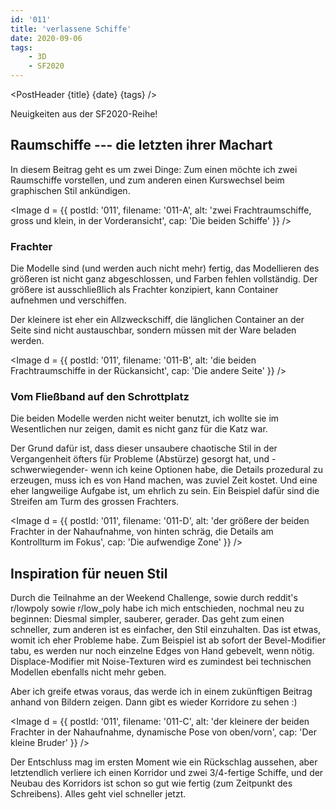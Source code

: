 ```yaml
---
id: '011'
title: 'verlassene Schiffe'
date: 2020-09-06
tags:
    - 3D
    - SF2020
---
```




<script>
    import Image from '$lib/Image.svelte'
	import PostHeader from '$lib/PostHeader.svelte'
</script>



<PostHeader {title} {date} {tags} />

Neuigkeiten aus der SF2020-Reihe!

## Raumschiffe --- die letzten ihrer Machart

In diesem Beitrag geht es um zwei Dinge: Zum einen möchte ich zwei Raumschiffe vorstellen, und zum anderen einen Kurswechsel beim graphischen Stil ankündigen.

<Image d = {{ postId: '011', filename: '011-A',
	alt: 'zwei Frachtraumschiffe, gross und klein, in der Vorderansicht',
	cap: 'Die beiden Schiffe'
}} />

### Frachter

Die Modelle sind (und werden auch nicht mehr) fertig, das Modellieren des größeren ist nicht ganz abgeschlossen, und Farben fehlen vollständig. Der größere ist ausschließlich als Frachter konzipiert, kann Container aufnehmen und verschiffen.

Der kleinere ist eher ein Allzweckschiff, die länglichen Container an der Seite sind nicht austauschbar, sondern müssen mit der Ware beladen werden.

<Image d = {{ postId: '011', filename: '011-B',
	alt: 'die beiden Frachtraumschiffe in der Rückansicht',
	cap: 'Die andere Seite'
}} />

### Vom Fließband auf den Schrottplatz

Die beiden Modelle werden nicht weiter benutzt, ich wollte sie im Wesentlichen nur zeigen, damit es nicht ganz für die Katz war.

Der Grund dafür ist, dass dieser unsaubere chaotische Stil in der Vergangenheit öfters für Probleme (Abstürze) gesorgt hat, und -schwerwiegender- wenn ich keine Optionen habe, die Details prozedural zu erzeugen, muss ich es von Hand machen, was zuviel Zeit kostet. Und eine eher langweilige Aufgabe ist, um ehrlich zu sein. Ein Beispiel dafür sind die Streifen am Turm des grossen Frachters.

<Image d = {{ postId: '011', filename: '011-D',
	alt: 'der größere der beiden Frachter in der Nahaufnahme, von hinten schräg, die Details am Kontrollturm im Fokus',
	cap: 'Die aufwendige Zone'
}} />

## Inspiration für neuen Stil

Durch die Teilnahme an der Weekend Challenge, sowie durch reddit's r/lowpoly sowie r/low_poly habe ich mich entschieden, nochmal neu zu beginnen: Diesmal simpler, sauberer, gerader. Das geht zum einen schneller, zum anderen ist es einfacher, den Stil einzuhalten. Das ist etwas, womit ich eher Probleme habe. Zum Beispiel ist ab sofort der Bevel-Modifier tabu, es werden nur noch einzelne Edges von Hand gebevelt, wenn nötig. Displace-Modifier mit Noise-Texturen wird es zumindest bei technischen Modellen ebenfalls nicht mehr geben.

Aber ich greife etwas voraus, das werde ich in einem zukünftigen Beitrag anhand von Bildern zeigen. Dann gibt es wieder Korridore zu sehen :)

<Image d = {{ postId: '011', filename: '011-C',
	alt: 'der kleinere der beiden Frachter in der Nahaufnahme, dynamische Pose von oben/vorn',
	cap: 'Der kleine Bruder'
}} />

Der Entschluss mag im ersten Moment wie ein Rückschlag aussehen, aber letztendlich verliere ich einen Korridor und zwei 3/4-fertige Schiffe, und der Neubau des Korridors ist schon so gut wie fertig (zum Zeitpunkt des Schreibens). Alles geht viel schneller jetzt.
